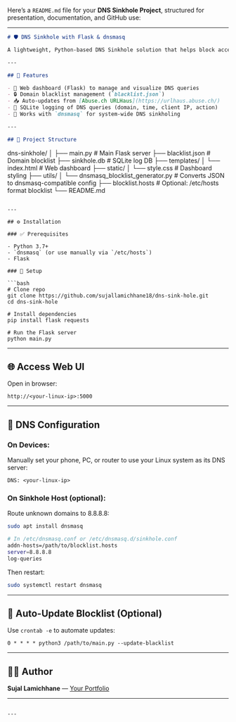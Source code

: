 Here’s a `README.md` file for your **DNS Sinkhole Project**, structured for presentation, documentation, and GitHub use:

---

```markdown
# 🛡️ DNS Sinkhole with Flask & dnsmasq

A lightweight, Python-based DNS Sinkhole solution that helps block access to malicious or unwanted domains across your network. Featuring a web dashboard, blacklist control, and automatic updates from trusted threat intelligence sources.

---

## 📌 Features

- 🧠 Web dashboard (Flask) to manage and visualize DNS queries
- 🔒 Domain blacklist management (`blacklist.json`)
- 📥 Auto-updates from [Abuse.ch URLHaus](https://urlhaus.abuse.ch/)
- 🧾 SQLite logging of DNS queries (domain, time, client IP, action)
- 🚀 Works with `dnsmasq` for system-wide DNS sinkholing

---

## 📂 Project Structure

```

dns-sinkhole/
│
├── main.py                  # Main Flask server
├── blacklist.json           # Domain blocklist
├── sinkhole.db              # SQLite log DB
├── templates/
│   └── index.html           # Web dashboard
├── static/
│   └── style.css            # Dashboard styling
├── utils/
│   └── dnsmasq\_blocklist\_generator.py  # Converts JSON to dnsmasq-compatible config
├── blocklist.hosts          # Optional: /etc/hosts format blocklist
└── README.md

````

---

## ⚙️ Installation

### ✅ Prerequisites

- Python 3.7+
- `dnsmasq` (or use manually via `/etc/hosts`)
- Flask

### 🐍 Setup

```bash
# Clone repo
git clone https://github.com/sujallamichhane18/dns-sink-hole.git
cd dns-sink-hole

# Install dependencies
pip install flask requests

# Run the Flask server
python main.py
````

---

## 🌐 Access Web UI

Open in browser:

```
http://<your-linux-ip>:5000
```

---

## 🔁 DNS Configuration

### On Devices:

Manually set your phone, PC, or router to use your Linux system as its DNS server:

```
DNS: <your-linux-ip>
```

### On Sinkhole Host (optional):

Route unknown domains to 8.8.8.8:

```bash
sudo apt install dnsmasq

# In /etc/dnsmasq.conf or /etc/dnsmasq.d/sinkhole.conf
addn-hosts=/path/to/blocklist.hosts
server=8.8.8.8
log-queries
```

Then restart:

```bash
sudo systemctl restart dnsmasq
```

---

## 🔄 Auto-Update Blocklist (Optional)

Use `crontab -e` to automate updates:

```
0 * * * * python3 /path/to/main.py --update-blacklist
```

---





## 👨‍💻 Author

**Sujal Lamichhane** — [Your Portfolio](#)

---

```

---

